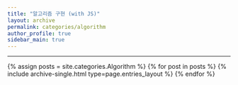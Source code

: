 ```yaml
---
title: "알고리즘 구현 (with JS)"
layout: archive
permalink: categories/algorithm
author_profile: true
sidebar_main: true
---
```


---

{% assign posts = site.categories.Algorithm %}
{% for post in posts %} {% include archive-single.html type=page.entries_layout %} {% endfor %}
